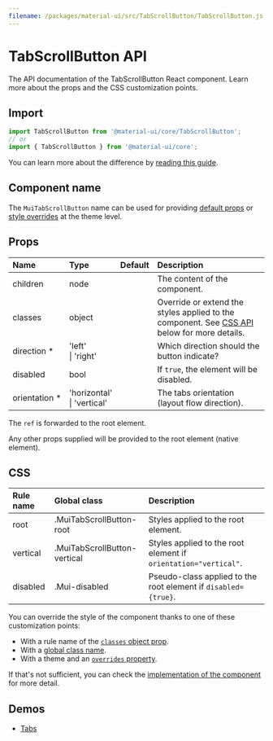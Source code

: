 ```yaml
---
filename: /packages/material-ui/src/TabScrollButton/TabScrollButton.js
---
```


<!--- This documentation is automatically generated, do not try to edit it. -->

# TabScrollButton API

<p class="description">The API documentation of the TabScrollButton React component. Learn more about the props and the CSS customization points.</p>

## Import

```js
import TabScrollButton from '@material-ui/core/TabScrollButton';
// or
import { TabScrollButton } from '@material-ui/core';
```

You can learn more about the difference by [reading this guide](/guides/minimizing-bundle-size/).



## Component name

The `MuiTabScrollButton` name can be used for providing [default props](/customization/globals/#default-props) or [style overrides](/customization/globals/#css) at the theme level.

## Props

| Name | Type | Default | Description |
|:-----|:-----|:--------|:------------|
| <span class="prop-name">children</span> | <span class="prop-type">node</span> |  | The content of the component. |
| <span class="prop-name">classes</span> | <span class="prop-type">object</span> |  | Override or extend the styles applied to the component. See [CSS API](#css) below for more details. |
| <span class="prop-name required">direction&nbsp;*</span> | <span class="prop-type">'left'<br>&#124;&nbsp;'right'</span> |  | Which direction should the button indicate? |
| <span class="prop-name">disabled</span> | <span class="prop-type">bool</span> |  | If `true`, the element will be disabled. |
| <span class="prop-name required">orientation&nbsp;*</span> | <span class="prop-type">'horizontal'<br>&#124;&nbsp;'vertical'</span> |  | The tabs orientation (layout flow direction). |

The `ref` is forwarded to the root element.

Any other props supplied will be provided to the root element (native element).

## CSS

| Rule name | Global class | Description |
|:-----|:-------------|:------------|
| <span class="prop-name">root</span> | <span class="prop-name">.MuiTabScrollButton-root</span> | Styles applied to the root element.
| <span class="prop-name">vertical</span> | <span class="prop-name">.MuiTabScrollButton-vertical</span> | Styles applied to the root element if `orientation="vertical"`.
| <span class="prop-name">disabled</span> | <span class="prop-name">.Mui-disabled</span> | Pseudo-class applied to the root element if `disabled={true}`.

You can override the style of the component thanks to one of these customization points:

- With a rule name of the [`classes` object prop](/customization/components/#overriding-styles-with-classes).
- With a [global class name](/customization/components/#overriding-styles-with-global-class-names).
- With a theme and an [`overrides` property](/customization/globals/#css).

If that's not sufficient, you can check the [implementation of the component](https://github.com/mui-org/material-ui/blob/master/packages/material-ui/src/TabScrollButton/TabScrollButton.js) for more detail.

## Demos

- [Tabs](/components/tabs/)

